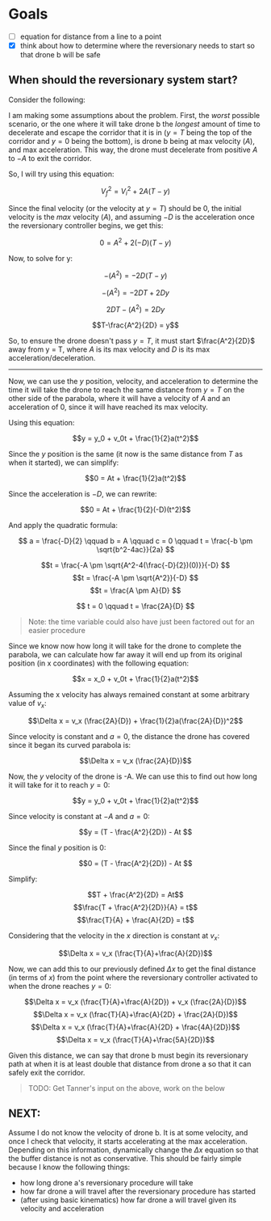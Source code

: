 # Goals

- [ ] equation for distance from a line to a point
- [x] think about how to determine where the reversionary needs to start so that
drone b will be safe

## When should the reversionary system start?
Consider the following:

I am making some assumptions about the problem. First, the *worst* possible
scenario, or the one where it will take drone b the *longest* amount of time to
decelerate and escape the corridor that it is in ($y=T$ being the top of the
corridor and $y = 0$ being the bottom), is drone b being at max velocity ($A$),
and max acceleration. This way, the drone must decelerate from positive $A$ to
$-A$ to exit the corridor.

So, I will try using this equation:


$$V_f^2 = V_i^2 + 2A(T-y)$$


Since the final velocity (or the velocity at $y = T$) should be 0, the initial
velocity is the *max* velocity ($A$), and assuming $-D$ is the acceleration once
the reversionary controller begins, we get this:

$$0 = A^2 + 2 (-D)(T- y)$$

Now, to solve for y:

$$-(A^2) = -2D(T−y)$$

$$-(A^2) = -2DT+2Dy$$

$$2DT-(A^2) = 2Dy$$

$$T-\frac{A^2}{2D} = y$$

So, to ensure the drone doesn't pass $y = T$, it must start $\frac{A^2}{2D}$
away from y = T, where $A$ is its max velocity and $D$ is its max
acceleration/deceleration.

---

Now, we can use the $y$ position, velocity, and acceleration to determine the
time it will take the drone to reach the same distance from $y=T$ on the other
side of the parabola, where it will have a velocity of $A$ and an acceleration
of 0, since it will have reached its max velocity.

Using this equation:

$$y = y_0 + v_0t + \frac{1}{2}a(t^2)$$

Since the $y$ position is the same (it now is the same distance from $T$ as when
it started), we can simplify:

$$0 = At + \frac{1}{2}a(t^2)$$

Since the acceleration is $-D$, we can rewrite:

$$0 = At + \frac{1}{2}(-D)(t^2)$$

And apply the quadratic formula:

$$
a = \frac{-D}{2}
\qquad
b = A
\qquad
c = 0
\qquad
t = \frac{-b \pm \sqrt{b^2-4ac}}{2a}
$$

$$t = \frac{-A \pm \sqrt{A^2-4(\frac{-D}{2})(0)}}{-D} $$
$$t = \frac{-A \pm \sqrt{A^2}}{-D} $$
$$t = \frac{A \pm A}{D} $$

$$
t = 0
\qquad
t = \frac{2A}{D}
$$

> Note: the time variable could also have just been factored out for an easier procedure

Since we know now how long it will take for the drone to complete the parabola,
we can calculate how far away it will end up from its original position (in x
coordinates) with the following equation:

$$x = x_0 + v_0t + \frac{1}{2}a(t^2)$$

Assuming the x velocity has always remained constant at some arbitrary value of
$v_x$:

$$\Delta x = v_x (\frac{2A}{D}) + \frac{1}{2}a(\frac{2A}{D})^2$$

Since velocity is constant and $a = 0$, the distance the drone has covered since
it began its curved parabola is:

$$\Delta x = v_x (\frac{2A}{D})$$

Now, the $y$ velocity of the drone is -A. We can use this to find out how long
it will take for it to reach $y=0$:

$$y = y_0 + v_0t + \frac{1}{2}a(t^2)$$

Since velocity is constant at $-A$ and $a = 0$:

$$y = (T - \frac{A^2}{2D}) - At $$

Since the final $y$ position is 0:

$$0 = (T - \frac{A^2}{2D}) - At $$

Simplify:

$$T + \frac{A^2}{2D} = At$$
$$\frac{T + \frac{A^2}{2D}}{A} = t$$
$$\frac{T}{A} + \frac{A}{2D} = t$$

Considering that the velocity in the $x$ direction is constant at $v_x$:

$$\Delta x = v_x (\frac{T}{A}+\frac{A}{2D})$$

Now, we can add this to our previously defined $\Delta x$ to get the final
distance (in terms of $x$) from the point where the reversionary controller
activated to when the drone reaches $y=0$:

$$\Delta x = v_x (\frac{T}{A}+\frac{A}{2D}) + v_x (\frac{2A}{D})$$
$$\Delta x = v_x (\frac{T}{A}+\frac{A}{2D} + \frac{2A}{D})$$
$$\Delta x = v_x (\frac{T}{A}+\frac{A}{2D} + \frac{4A}{2D})$$
$$\Delta x = v_x (\frac{T}{A}+\frac{5A}{2D})$$

Given this distance, we can say that drone b must begin its reversionary path at
when it is at least double that distance from drone a so that it can safely exit
the corridor.

>  TODO: Get Tanner's input on the above, work on the below

## NEXT:
Assume I do not know the velocity of drone b. It is at some velocity, and once I
check that velocity, it starts accelerating at the max acceleration. Depending
on this information, dynamically change the $\Delta x$ equation so that the
buffer distance is not as conservative. This should be fairly simple because I
know the following things:

- how long drone a's reversionary procedure will take
- how far drone a will travel after the reversionary procedure has started
- (after using basic kinematics) how far drone a will travel given its velocity
and acceleration

